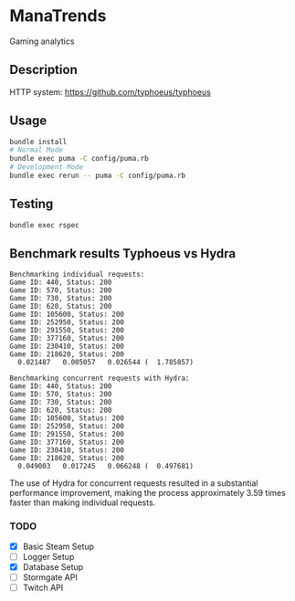 # ManaTrends
Gaming analytics

## Description
HTTP system: https://github.com/typhoeus/typhoeus

## Usage
```bash
bundle install
# Normal Mode
bundle exec puma -C config/puma.rb
# Development Mode
bundle exec rerun -- puma -C config/puma.rb
```

## Testing
```bash
bundle exec rspec
```

## Benchmark results Typhoeus vs Hydra
```
Benchmarking individual requests:
Game ID: 440, Status: 200
Game ID: 570, Status: 200
Game ID: 730, Status: 200
Game ID: 620, Status: 200
Game ID: 105600, Status: 200
Game ID: 252950, Status: 200
Game ID: 291550, Status: 200
Game ID: 377160, Status: 200
Game ID: 230410, Status: 200
Game ID: 218620, Status: 200
  0.021487   0.005057   0.026544 (  1.785857)

Benchmarking concurrent requests with Hydra:
Game ID: 440, Status: 200
Game ID: 570, Status: 200
Game ID: 730, Status: 200
Game ID: 620, Status: 200
Game ID: 105600, Status: 200
Game ID: 252950, Status: 200
Game ID: 291550, Status: 200
Game ID: 377160, Status: 200
Game ID: 230410, Status: 200
Game ID: 218620, Status: 200
  0.049003   0.017245   0.066248 (  0.497681)
```

The use of Hydra for concurrent requests resulted in a substantial performance improvement, making the process approximately 3.59 times faster than making individual requests.

### TODO
- [X] Basic Steam Setup
- [ ] Logger Setup
- [X] Database Setup
- [ ] Stormgate API
- [ ] Twitch API